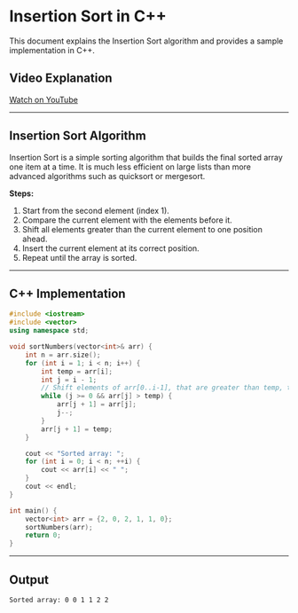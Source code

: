 # Insertion Sort in C++

This document explains the Insertion Sort algorithm and provides a sample implementation in C++.

## Video Explanation

[Watch on YouTube](https://www.youtube.com/watch?v=yCxV0kBpA6M)

---

## Insertion Sort Algorithm

Insertion Sort is a simple sorting algorithm that builds the final sorted array one item at a time. It is much less efficient on large lists than more advanced algorithms such as quicksort or mergesort.

**Steps:**
1. Start from the second element (index 1).
2. Compare the current element with the elements before it.
3. Shift all elements greater than the current element to one position ahead.
4. Insert the current element at its correct position.
5. Repeat until the array is sorted.

---

## C++ Implementation

```cpp
#include <iostream>
#include <vector>
using namespace std;

void sortNumbers(vector<int>& arr) {
    int n = arr.size();
    for (int i = 1; i < n; i++) {
        int temp = arr[i];
        int j = i - 1;
        // Shift elements of arr[0..i-1], that are greater than temp, to one position ahead
        while (j >= 0 && arr[j] > temp) {
            arr[j + 1] = arr[j];
            j--;
        }
        arr[j + 1] = temp;
    }

    cout << "Sorted array: ";
    for (int i = 0; i < n; ++i) {
        cout << arr[i] << " ";
    }
    cout << endl;
}

int main() {
    vector<int> arr = {2, 0, 2, 1, 1, 0};
    sortNumbers(arr);
    return 0;
}
```

---

## Output

```
Sorted array: 0 0 1 1 2 2 
```